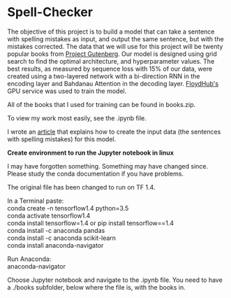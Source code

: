 # Spell-Checker

The objective of this project is to build a model that can take a sentence with spelling mistakes as input, and output the same sentence, but with the mistakes corrected. The data that we will use for this project will be twenty popular books from [Project Gutenberg](http://www.gutenberg.org/ebooks/search/?sort_order=downloads). Our model is designed using grid search to find the optimal architecture, and hyperparameter values. The best results, as measured by sequence loss with 15% of our data, were created using a two-layered network with a bi-direction RNN in the encoding layer and Bahdanau Attention in the decoding layer. [FloydHub's](https://www.floydhub.com/) GPU service was used to train the model.

All of the books that I used for training can be found in books.zip.

To view my work most easily, see the .ipynb file.

I wrote an [article](https://medium.com/@Currie32/creating-a-spell-checker-with-tensorflow-d35b23939f60) that explains how to create the input data (the sentences with spelling mistakes) for this model.

<b>Create environment to run the Jupyter notebook in linux</b>

I may have forgotten something. Something may have changed since. Please study the conda documentation if you have problems.

The original file has been changed to run on TF 1.4.

In a Terminal paste:<br>
conda create -n tensorflow1.4 python=3.5<br>
conda activate tensorflow1.4<br>
conda install tensorflow=1.4    or    pip install tensorflow==1.4<br>
conda install -c anaconda pandas<br>
conda install -c anaconda scikit-learn<br>
conda install anaconda-navigator<br>

Run Anaconda:<br>
anaconda-navigator

Choose Jupyter notebook and navigate to the .ipynb file. You need to have a ./books subfolder, below where the file is, with the books in.
